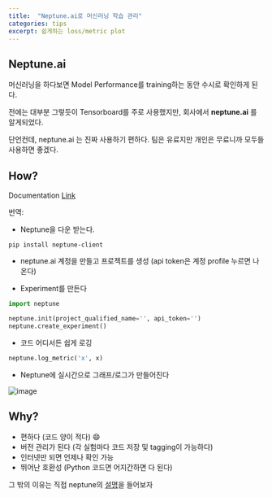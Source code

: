 ```yaml
---
title:  "Neptune.ai로 머신러닝 학습 관리"
categories: tips
excerpt: 쉽게하는 loss/metric plot  
---
```

## Neptune.ai
머신러닝을 하다보면 Model Performance를 training하는 동안 수시로 확인하게 된다.

전에는 대부분 그렇듯이 Tensorboard를 주로 사용했지만, 회사에서 **neptune.ai** 를 알게되었다.

단언컨데, neptune.ai 는 진짜 사용하기 편하다. 팀은 유료지만 개인은 무료니까 모두들 사용하면 좋겠다.

## How?
Documentation [Link](https://docs.neptune.ai/getting-started/quick-starts/hello-world.html)

번역:

- Neptune을 다운 받는다.

```
pip install neptune-client
```

- neptune.ai 계정을 만들고 프로젝트를 생성
(api token은 계정 profile 누르면 나온다)

- Experiment를 만든다

```python
import neptune

neptune.init(project_qualified_name='', api_token='') 
neptune.create_experiment()
```

- 코드 어디서든 쉽게 로깅

```python
neptune.log_metric('x', x)
```
- Neptune에 실시간으로 그래프/로그가 만들어진다

![image](https://i2.wp.com/neptune.ai/wp-content/uploads/Home_hero-dashboard-image.png?fit=1292%2C813&ssl=1)

## Why?
- 편하다 (코드 양이 적다) :smile:	
- 버전 관리가 된다 (각 실험마다 코드 저장 및 tagging이 가능하다)
- 인터넷만 되면 언제나 확인 가능
- 뛰어난 호환성 (Python 코드면 어지간하면 다 된다)

그 밖의 이유는 직접 
neptune의 [설명](https://neptune.ai/vs/tensorboard)을 들어보자 
